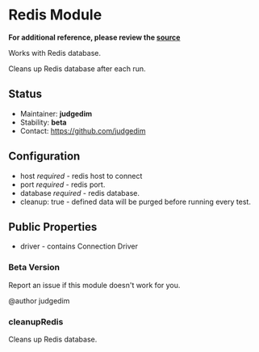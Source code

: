 # Redis Module

**For additional reference, please review the [source](https://github.com/Codeception/Codeception/tree/master/src/Codeception/Module/Redis.php)**


Works with Redis database.

Cleans up Redis database after each run.

## Status

* Maintainer: **judgedim**
* Stability: **beta**
* Contact: https://github.com/judgedim

## Configuration

* host *required* - redis host to connect
* port *required* - redis port.
* database *required* - redis database.
* cleanup: true - defined data will be purged before running every test.

## Public Properties
* driver - contains Connection Driver

### Beta Version

Report an issue if this module doesn't work for you.

@author judgedim









































### cleanupRedis
 Cleans up Redis database.









